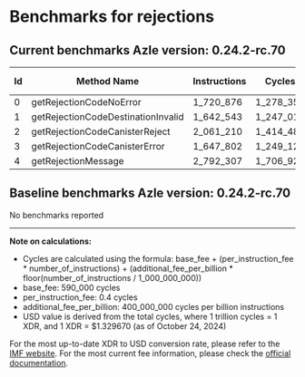 # Benchmarks for rejections

## Current benchmarks Azle version: 0.24.2-rc.70

| Id  | Method Name                        | Instructions | Cycles    | USD           | USD/Million Calls |
| --- | ---------------------------------- | ------------ | --------- | ------------- | ----------------- |
| 0   | getRejectionCodeNoError            | 1_720_876    | 1_278_350 | $0.0000016998 | $1.69             |
| 1   | getRejectionCodeDestinationInvalid | 1_642_543    | 1_247_017 | $0.0000016581 | $1.65             |
| 2   | getRejectionCodeCanisterReject     | 2_061_210    | 1_414_484 | $0.0000018808 | $1.88             |
| 3   | getRejectionCodeCanisterError      | 1_647_802    | 1_249_120 | $0.0000016609 | $1.66             |
| 4   | getRejectionMessage                | 2_792_307    | 1_706_922 | $0.0000022696 | $2.26             |

## Baseline benchmarks Azle version: 0.24.2-rc.70

No benchmarks reported

---

**Note on calculations:**

-   Cycles are calculated using the formula: base_fee + (per_instruction_fee \* number_of_instructions) + (additional_fee_per_billion \* floor(number_of_instructions / 1_000_000_000))
-   base_fee: 590_000 cycles
-   per_instruction_fee: 0.4 cycles
-   additional_fee_per_billion: 400_000_000 cycles per billion instructions
-   USD value is derived from the total cycles, where 1 trillion cycles = 1 XDR, and 1 XDR = $1.329670 (as of October 24, 2024)

For the most up-to-date XDR to USD conversion rate, please refer to the [IMF website](https://www.imf.org/external/np/fin/data/rms_sdrv.aspx).
For the most current fee information, please check the [official documentation](https://internetcomputer.org/docs/current/developer-docs/gas-cost#execution).
